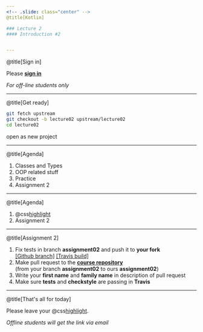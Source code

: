 ```yaml
---
<!-- .slide: class="center" -->
@title[Kotlin]

### Lecture 2
#### Introduction #2


---
```

<!-- .slide: class="center" -->
@title[Sign in]

Please [**sign in**](https://sphere.mail.ru/)
 
*For off-line students only*


---
@title[Get ready]
```bash
git fetch upstream
git checkout -b lecture02 upstream/lecture02
cd lecture02
```

open as new project

---
@title[Agenda]
1. Classes and Types
1. OOP related stuff
1. Practice
1. Assignment 2


---
@title[Agenda]
1. @css[highlight](Class)
1. Assignment 2




---
@title[Assignment 2]
1. Fix tests in branch **assignment02** and push it to **your fork**  
[[Github branch]](https://github.com/rybalkinsd/kotlin-boot-camp/tree/assignment02)
[[Travis build]](https://travis-ci.org/rybalkinsd/kotlin-boot-camp/builds/204177834)
2. Make pull request to the [**course repository**](https://github.com/rybalkinsd/kotlin-boot-camp)  
(from your branch **assignment02** to ours **assignment02**)
3. Write your **first name** and **family name** in description of pull request
4. Make sure **tests** and **checkstyle** are passing in **Travis**  


---
@title[That's all for today]

Please leave your @css[highlight](feedback).
 
*Offline students will get the link via email*
